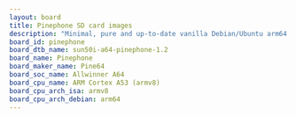 ```yaml
---
layout: board
title: Pinephone SD card images
description: "Minimal, pure and up-to-date vanilla Debian/Ubuntu arm64 SD card images for Pinephone by Pine64, SoC: Allwinner A64, CPU ISA: armv8"
board_id: pinephone
board_dtb_name: sun50i-a64-pinephone-1.2
board_name: Pinephone
board_maker_name: Pine64
board_soc_name: Allwinner A64
board_cpu_name: ARM Cortex A53 (armv8)
board_cpu_arch_isa: armv8
board_cpu_arch_debian: arm64
---
```

